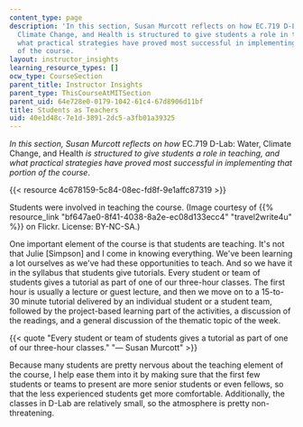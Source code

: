 ```yaml
---
content_type: page
description: 'In this section, Susan Murcott reflects on how EC.719 D-Lab: Water,
  Climate Change, and Health is structured to give students a role in teaching, and
  what practical strategies have proved most successful in implementing that portion
  of the course.     '
layout: instructor_insights
learning_resource_types: []
ocw_type: CourseSection
parent_title: Instructor Insights
parent_type: ThisCourseAtMITSection
parent_uid: 64e728e0-0179-1042-61c4-67d8906d11bf
title: Students as Teachers
uid: 40e1d48c-7e1d-3891-2dc5-a3fb01a39325
---
```


_In this section, Susan Murcott reflects on how_ EC.719 D-Lab: Water, Climate Change, and Health _is structured to give students a role in teaching, and what practical strategies have proved most successful in implementing that portion of the course_.

{{< resource 4c678159-5c84-08ec-fd8f-9e1affc87319 >}}

Students were involved in teaching the course. (Image courtesy of {{% resource_link "bf647ae0-8f41-4038-8a2e-ec08d133ecc4" "travel2write4u" %}} on Flickr. License: BY-NC-SA.)

One important element of the course is that students are teaching. It's not that Julie \[Simpson\] and I come in knowing everything. We've been learning a lot ourselves as we've had these opportunities to teach. And so we have it in the syllabus that students give tutorials. Every student or team of students gives a tutorial as part of one of our three-hour classes. The first hour is usually a lecture or guest lecture, and then we move on to a 15-to-30 minute tutorial delivered by an individual student or a student team, followed by the project-based learning part of the activities, a discussion of the readings, and a general discussion of the thematic topic of the week.

{{< quote "Every student or team of students gives a tutorial as part of one of our three-hour classes." "— Susan Murcott" >}}

Because many students are pretty nervous about the teaching element of the course, I help ease them into it by making sure that the first few students or teams to present are more senior students or even fellows, so that the less experienced students get more comfortable. Additionally, the classes in D-Lab are relatively small, so the atmosphere is pretty non-threatening.